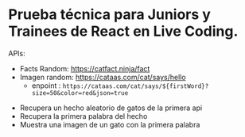 
# Prueba técnica para Juniors y Trainees de React en Live Coding.
APIs:

- Facts Random: https://catfact.ninja/fact
- Imagen random: https://cataas.com/cat/says/hello
  - enpoint : `https://cataas.com/cat/says/${firstWord}?size=50&color=red&json=true`

* Recupera un hecho aleatorio de gatos de la primera api
* Recupera la primera palabra del hecho
* Muestra una imagen de un gato con la primera palabra
